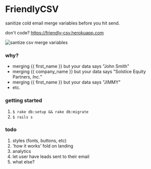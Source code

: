 # FriendlyCSV
sanitize cold email merge variables before you hit send.

don't code? https://friendly-csv.herokuapp.com

![santize csv merge variables](https://raw.githubusercontent.com/ryanckulp/friendly_csv/master/app/assets/images/sanitize-in-action.gif "Sanitize a CSV")

### why?

* merging {{ first_name }} but your data says "John Smith"
* merging {{ company_name }} but your data says "Solstice Equity Partners, *Inc.*"
* merging {{ first_name }} but your data says "JIMMY"
* etc.

### getting started

1. `$ rake db:setup && rake db:migrate`
2. `$ rails s`

### todo

1. styles (fonts, buttons, etc)
2. 'how it works' fold on landing
3. analytics
3. let user have leads sent to their email
4. what else?
